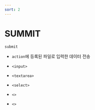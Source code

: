 ```yaml
---
sort: 2
---
```


# SUMMIT

```submit```

- ```action```에 등록된 파일로 입력한 데이터 전송
- ```<input>```
- ```<textarea>```
- ```<select>```




- ```<>```
- ```<>```
